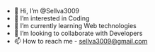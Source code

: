 - 👋 Hi, I’m @Sellva3009
- 👀 I’m interested in Coding
- 🌱 I’m currently learning Web technologies
- 💞️ I’m looking to collaborate with Developers
- 📫 How to reach me - sellva3009@gmail.com

<!---
Sellva3009/Sellva3009 is a ✨ special ✨ repository because its `README.md` (this file) appears on your GitHub profile.
You can click the Preview link to take a look at your changes.
--->

